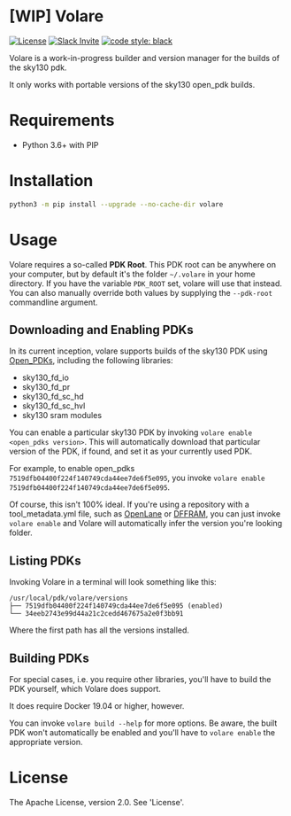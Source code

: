 # [WIP] Volare
[![License](https://img.shields.io/badge/License-Apache%202.0-blue.svg)](https://opensource.org/licenses/Apache-2.0) [![Slack Invite](https://img.shields.io/badge/Community-Skywater%20PDK%20Slack-ff69b4?logo=slack)](https://invite.skywater.tools)  [![code style: black](https://img.shields.io/badge/code%20style-black-000000.svg)](https://github.com/psf/black) <!-- ![CI Badge](https://github.com/efabless/volare/actions/workflows/ci.yml/badge.svg?branch=main)  -->

Volare is a work-in-progress builder and version manager for the builds of the sky130 pdk.

It only works with portable versions of the sky130 open_pdk builds.

# Requirements
* Python 3.6+ with PIP

# Installation
```sh
python3 -m pip install --upgrade --no-cache-dir volare
```

# Usage
Volare requires a so-called **PDK Root**. This PDK root can be anywhere on your computer, but by default it's the folder `~/.volare` in your home directory. If you have the variable `PDK_ROOT` set, volare will use that instead. You can also manually override both values by supplying the `--pdk-root` commandline argument.

## Downloading and Enabling PDKs
In its current inception, volare supports builds of the sky130 PDK using [Open_PDKs](https://github.com/RTimothyEdwards/), including the following libraries:
* sky130_fd_io
* sky130_fd_pr
* sky130_fd_sc_hd
* sky130_fd_sc_hvl
* sky130 sram modules

You can enable a particular sky130 PDK by invoking `volare enable <open_pdks version>`. This will automatically download that particular version of the PDK, if found, and set it as your currently used PDK.

For example, to enable open_pdks `7519dfb04400f224f140749cda44ee7de6f5e095`, you invoke `volare enable 7519dfb04400f224f140749cda44ee7de6f5e095`.

Of course, this isn't 100% ideal. If you're using a repository with a tool_metadata.yml file, such as [OpenLane](https://github.com/The-OpenROAD-Project/OpenLane) or [DFFRAM](https://github.com/Cloud-V/DFFRAM), you can just invoke `volare enable` and Volare will automatically infer the version you're looking folder.

## Listing PDKs
Invoking Volare in a terminal will look something like this:

```
/usr/local/pdk/volare/versions
├── 7519dfb04400f224f140749cda44ee7de6f5e095 (enabled)    
└── 34eeb2743e99d44a21c2cedd467675a2e0f3bb91
```

Where the first path has all the versions installed.

## Building PDKs
For special cases, i.e. you require other libraries, you'll have to build the PDK yourself, which Volare does support.

It does require Docker 19.04 or higher, however. 

You can invoke `volare build --help` for more options. Be aware, the built PDK won't automatically be enabled and you'll have to `volare enable` the appropriate version.

# License
The Apache License, version 2.0. See 'License'.
